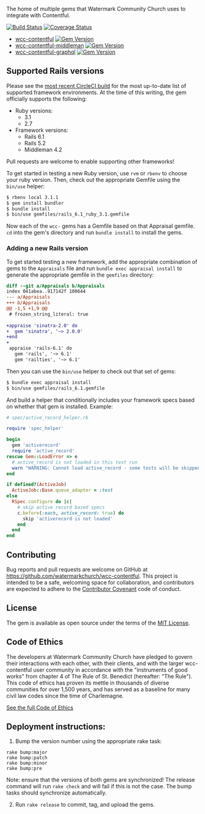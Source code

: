 The home of multiple gems that Watermark Community Church uses to integrate with
Contentful.

[![Build Status](https://circleci.com/gh/watermarkchurch/wcc-contentful.svg?style=svg)](https://circleci.com/gh/watermarkchurch/wcc-contentful)
[![Coverage Status](https://coveralls.io/repos/github/watermarkchurch/wcc-contentful/badge.svg?branch=master)](https://coveralls.io/github/watermarkchurch/wcc-contentful?branch=master)

* [wcc-contentful](./wcc-contentful) [![Gem Version](https://badge.fury.io/rb/wcc-contentful.svg)](https://rubygems.org/gems/wcc-contentful)
* [wcc-contentful-middleman](./wcc-contentful-middleman) [![Gem Version](https://badge.fury.io/rb/wcc-contentful-middleman.svg)](https://rubygems.org/gems/wcc-contentful-middleman)
* [wcc-contentful-graphql](./wcc-contentful-graphql) [![Gem Version](https://badge.fury.io/rb/wcc-contentful-graphql.svg)](https://rubygems.org/gems/wcc-contentful-graphql)

## Supported Rails versions

Please see the [most recent CircleCI build](https://app.circleci.com/pipelines/github/watermarkchurch/wcc-contentful?branch=master) for the most
up-to-date list of supported framework environments.  At the time of this writing, 
the gem officially supports the following:

* Ruby versions:
  * 3.1
  * 2.7
* Framework versions:
  * Rails 6.1
  * Rails 5.2
  * Middleman 4.2

Pull requests are welcome to enable supporting other frameworks!

To get started in testing a new Ruby version, use `rvm` or `rbenv` to choose your
ruby version.  Then, check out the appropriate Gemfile using the `bin/use` helper:

```bash
$ rbenv local 3.1.1
$ gem install bundler
$ bundle install
$ bin/use gemfiles/rails_6.1_ruby_3.1.gemfile
```

Now each of the `wcc-` gems has a Gemfile based on that Appraisal gemfile.  `cd`
into the gem's directory and run `bundle install` to install the gems. 

### Adding a new Rails version

To get started testing a new framework, add the appropriate combination of gems to the `Appraisals` file
and run `bundle exec appraisal install` to generate the appropriate gemfile in the `gemfiles` directory:

```diff
diff --git a/Appraisals b/Appraisals
index 041abea..917142f 100644
--- a/Appraisals
+++ b/Appraisals
@@ -1,5 +1,9 @@
 # frozen_string_literal: true
 
+appraise 'sinatra-2.0' do
+  gem 'sinatra', '~> 2.0.0'
+end
+
 appraise 'rails-6.1' do
   gem 'rails', '~> 6.1'
   gem 'railties', '~> 6.1'
```

Then you can use the `bin/use` helper to check out that set of gems:

```bash
$ bundle exec appraisal install
$ bin/use gemfiles/rails_6.1.gemfile
```

And build a helper that conditionally includes your framework specs based on whether
that gem is installed.  Example:

```rb
# spec/active_record_helper.rb

require 'spec_helper'

begin
  gem 'activerecord'
  require 'active_record'
rescue Gem::LoadError => e
  # active_record is not loaded in this test run
  warn "WARNING: Cannot load active_record - some tests will be skipped\n#{e}"
end

if defined?(ActiveJob)
  ActiveJob::Base.queue_adapter = :test
else
  RSpec.configure do |c|
    # skip active record based specs
    c.before(:each, active_record: true) do
      skip 'activerecord is not loaded'
    end
  end
end

```

## Contributing

Bug reports and pull requests are welcome on GitHub at https://github.com/watermarkchurch/wcc-contentful. This project is intended to be a safe, welcoming space for collaboration, and contributors are expected to adhere to the [Contributor Covenant](http://contributor-covenant.org) code of conduct.

## License

The gem is available as open source under the terms of the [MIT License](http://opensource.org/licenses/MIT).

## Code of Ethics

The developers at Watermark Community Church have pledged to govern their interactions with each other, with their clients, and with the larger wcc-contentful user community in accordance with the "instruments of good works" from chapter 4 of The Rule of St. Benedict (hereafter: "The Rule"). This code of ethics has proven its mettle in thousands of diverse communities for over 1,500 years, and has served as a baseline for many civil law codes since the time of Charlemagne.

[See the full Code of Ethics](./CODE_OF_ETHICS.md)


## Deployment instructions:

1) Bump the version number using the appropriate rake task:

```
rake bump:major
rake bump:patch
rake bump:minor
rake bump:pre
```

Note: ensure that the versions of both gems are synchronized!  The release command
will run `rake check` and will fail if this is not the case.  The bump tasks should
synchronize automatically.

2) Run `rake release` to commit, tag, and upload the gems.
